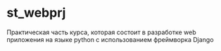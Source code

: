 # st_webprj
Практическая часть курса, которая состоит в разработке web приложения на языке python c использованием фреймворка Django

